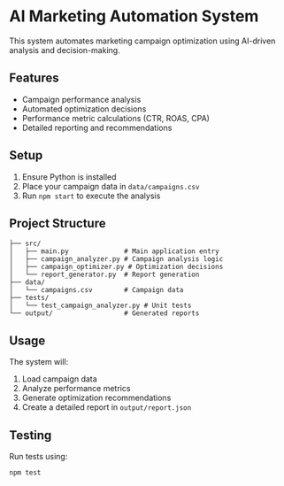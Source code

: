 # AI Marketing Automation System

This system automates marketing campaign optimization using AI-driven analysis and decision-making.

## Features

- Campaign performance analysis
- Automated optimization decisions
- Performance metric calculations (CTR, ROAS, CPA)
- Detailed reporting and recommendations

## Setup

1. Ensure Python is installed
2. Place your campaign data in `data/campaigns.csv`
3. Run `npm start` to execute the analysis

## Project Structure

```
├── src/
│   ├── main.py              # Main application entry
│   ├── campaign_analyzer.py # Campaign analysis logic
│   ├── campaign_optimizer.py # Optimization decisions
│   └── report_generator.py  # Report generation
├── data/
│   └── campaigns.csv        # Campaign data
├── tests/
│   └── test_campaign_analyzer.py # Unit tests
└── output/                  # Generated reports
```

## Usage

The system will:
1. Load campaign data
2. Analyze performance metrics
3. Generate optimization recommendations
4. Create a detailed report in `output/report.json`

## Testing

Run tests using:
```bash
npm test
```